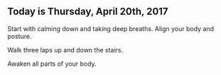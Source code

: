 ## Today is Thursday, April 20th, 2017

Start with calming down and taking deep breaths. Align your body and posture.

Walk three laps up and down the stairs.

Awaken all parts of your body.

